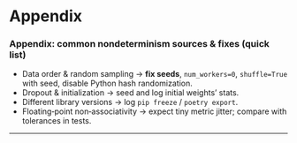 # Appendix

### Appendix: common nondeterminism sources & fixes (quick list)

* Data order & random sampling → **fix seeds**, `num_workers=0`, `shuffle=True` with seed, disable Python hash randomization.
* Dropout & initialization → seed and log initial weights’ stats.
* Different library versions → log `pip freeze` / `poetry export`.
* Floating‑point non‑associativity → expect tiny metric jitter; compare with tolerances in tests.

---

[1]: https://archive.ics.uci.edu/dataset/2/adult?utm_source=chatgpt.com "Adult - UCI Machine Learning Repository"
[2]: https://github.com/zalandoresearch/fashion-mnist "GitHub - zalandoresearch/fashion-mnist: A MNIST-like fashion product database. Benchmark"
[3]: https://archive.ics.uci.edu/dataset/228/sms%2Bspam%2Bcollection?utm_source=chatgpt.com "SMS Spam Collection"
[4]: https://archive.ics.uci.edu/ml/datasets/electricityloaddiagrams20112014?utm_source=chatgpt.com "ElectricityLoadDiagrams20112014"
[5]: https://files.grouplens.org/datasets/movielens/ml-100k-README.txt "files.grouplens.org"
[6]: https://files.grouplens.org/datasets/movielens/ml-latest-small-README.html "files.grouplens.org"

